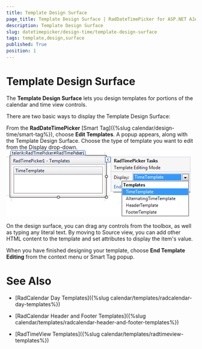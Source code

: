 ```yaml
---
title: Template Design Surface
page_title: Template Design Surface | RadDateTimePicker for ASP.NET AJAX Documentation
description: Template Design Surface
slug: datetimepicker/design-time/template-design-surface
tags: template,design,surface
published: True
position: 1
---
```


# Template Design Surface



The **Template Design Surface** lets you design templates for portions of the calendar and time view controls.

There are two basic ways to display the Template Design Surface:

From the **RadDateTimePicker** [Smart Tag]({%slug calendar/design-time/smart-tag%}), choose **Edit Templates**. A popup appears, along with the Template Design Surface. Choose the type of template you want to edit from the Display drop-down.
![RadTimePicker templates editing](images/SmartTagTemplates.png)

On the design surface, you can drag any controls from the toolbox, as well as typing any literal text. By moving to Source view, you can add other HTML content to the template and set attributes to display the item's value.

When you have finished designing your template, choose **End Template Editing** from the context menu or Smart Tag popup.

# See Also

 * [RadCalendar Day Templates]({%slug calendar/templates/radcalendar-day-templates%})

 * [RadCalendar Header and Footer Templates]({%slug calendar/templates/radcalendar-header-and-footer-templates%})

 * [RadTimeView Templates]({%slug calendar/templates/radtimeview-templates%})
